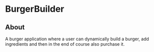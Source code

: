 # BurgerBuilder

## About

A burger application where a user can dynamically build a burger, add ingredients and then in the end of course also purchase it.  
